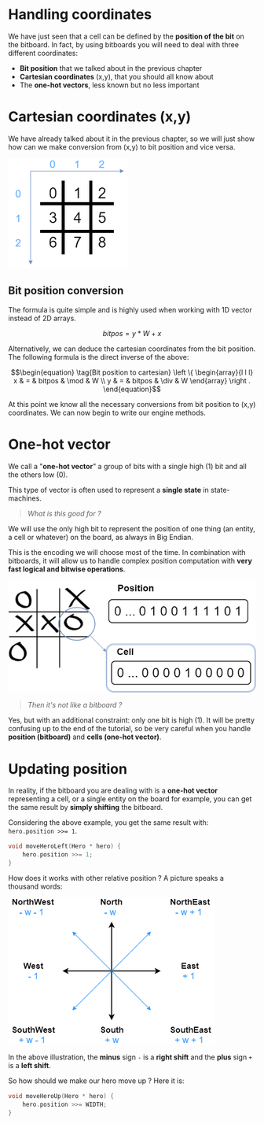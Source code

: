 # Handling coordinates

We have just seen that a cell can be defined by the **position of the bit** on the bitboard. In fact, by using bitboards you will need to deal with three different coordinates:
* **Bit position** that we talked about in the previous chapter
* **Cartesian coordinates** (x,y), that you should all know about
* The **one-hot vectors**, less known but no less important

# Cartesian coordinates (x,y)

We have already talked about it in the previous chapter, so we will just show how can we make conversion from (x,y) to bit position and vice versa.

![Cartesian coordinates](img/coords_cartesian.png)

## Bit position conversion

The formula is quite simple and is highly used when working with 1D vector instead of 2D arrays.

```math
\begin{equation}
  \tag{Cartesian to bit position}
  bitpos = y * W + x
\end{equation}
```

Alternatively, we can deduce the cartesian coordinates from the bit position. The following formula is the direct inverse of the above:

```math
\begin{equation}
  \tag{Bit position to cartesian}
    \left \{
    \begin{array}{l l l}
      x  & = & bitpos & \mod & W \\
      y  & = & bitpos & \div & W
    \end{array}
    \right .
\end{equation}
```

At this point we know all the necessary conversions from bit position to (x,y) coordinates. We can now begin to write our engine methods.

# One-hot vector

We call a "**one-hot vector**" a group of bits with a single high (1) bit and all the others low (0).

This type of vector is often used to represent a **single state** in state-machines.

> _What is this good for ?_

We will use the only high bit to represent the position of one thing (an entity, a cell or whatever) on the board, as always in Big Endian.

This is the encoding we will choose most of the time. In combination with bitboards, it will allow us to handle complex position computation with **very fast logical and bitwise operations**.

![Cell](img/cell.png)

> _Then it's not like a bitboard ?_

Yes, but with an additional constraint: only one bit is high (1). It will be pretty confusing up to the end of the tutorial, so be very careful when you handle **position (bitboard)** and **cells (one-hot vector)**.

# Updating position

In reality, if the bitboard you are dealing with is a **one-hot vector** representing a cell, or a single entity on the board for example, you can get the same result by **simply shifting** the bitboard.

Considering the above example, you get the same result with: `hero.position >>= 1`.

```C++
void moveHeroLeft(Hero * hero) {
    hero.position >>= 1;
}
```

How does it works with other relative position ? A picture speaks a thousand words:

![Compass](img/compass.png)

In the above illustration, the **minus** sign `-` is a **right shift** and the **plus** sign `+` is a **left shift**.

So how should we make our hero move up ? Here it is:

```C++
void moveHeroUp(Hero * hero) {
    hero.position >>= WIDTH;
}
```
